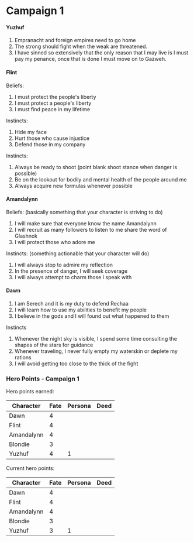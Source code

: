 # Campaign 1
#### Yuzhuf
1) Empranacht and foreign empires need to go home
2) The strong should fight when the weak are threatened.
3) I have sinned so extensively that the only reason that I may live is I must pay my penance, once that is done I must move on to Gazweh. 
#### Flint
Beliefs:
1) I must protect the people's liberty
2) I must protect a people's liberty
3) I must find peace in my lifetime

Instincts:
1) Hide my face 
2) Hurt those who cause injustice 
3) Defend those in my company

Instincts:
1) Always be ready to shoot (point blank shoot stance when danger is possible)
2) Be on the lookout for bodily and mental health of the people around me
3) Always acquire new formulas whenever possible
#### Amandalynn
Beliefs: (basically something that your character is striving to do)
1) I will make sure that everyone know the name Amandalynn 
2) I will recruit as many followers to listen to me share the word of Glashnok
3) I will protect those who adore me

Instincts: (something actionable that your character will do)
1) I will always stop to admire my reflection
2) In the presence of danger, I will seek coverage 
3) I will always attempt to charm those I speak with

#### Dawn

1) I am Serech and it is my duty to defend Rechaa
2) I will learn how to use my abilities to benefit my people
3) I believe in the gods and I will found out what happened to them

Instincts

1) Whenever the night sky is visible, I spend some time consulting the shapes of the stars for guidance
2) Whenever traveling, I never fully empty my waterskin or deplete my rations
3) I will avoid getting too close to the thick of the fight

### Hero Points - Campaign 1
Hero points earned:

| Character  | Fate | Persona | Deed |
| ---------- | ---- | ------- | ---- |
| Dawn       | 4    |         |      |
| Flint      | 4    |         |      |
| Amandalynn | 4    |         |      |
| Blondie    | 3    |         |      |
| Yuzhuf     | 4    | 1       |      |

Current hero points:

| Character  | Fate | Persona | Deed |
| ---------- | ---- | ------- | ---- |
| Dawn       | 4    |         |      |
| Flint      | 4    |         |      |
| Amandalynn | 4    |         |      |
| Blondie    | 3    |         |      |
| Yuzhuf     | 3    | 1       |      |

